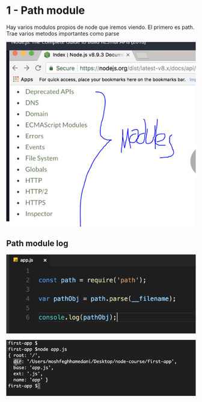 # 1 - Path module

Hay varios modulos propios de node que iremos viendo. El primero es path. Trae varios metodos importantes como parse

![Modulos node](../../../.gitbook/assets/imagen%20%28145%29.png)

## Path module log

![](../../../.gitbook/assets/imagen%20%28141%29.png)

![Imprime eso](../../../.gitbook/assets/imagen%20%28132%29.png)



